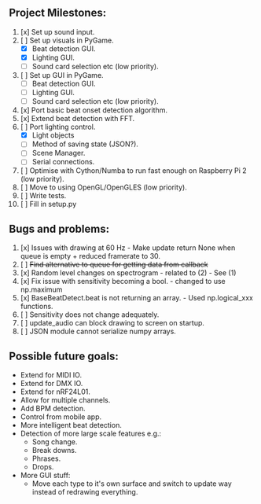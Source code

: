 ## Project Milestones:
1. [x] Set up sound input.
2. [ ] Set up visuals in PyGame.
    - [x] Beat detection GUI.
    - [x] Lighting GUI.
    - [ ] Sound card selection etc (low priority).
3. [ ] Set up GUI in PyGame.
    - [ ] Beat detection GUI.
    - [ ] Lighting GUI.
    - [ ] Sound card selection etc (low priority).
4. [x] Port basic beat onset detection algorithm.
5. [x] Extend beat detection with FFT.
6. [ ] Port lighting control.
    - [x] Light objects
    - [ ] Method of saving state (JSON?).
    - [ ] Scene Manager.
    - [ ] Serial connections.
7. [ ] Optimise with Cython/Numba to run fast enough on Raspberry Pi 2 (low priority).
8. [ ] Move to using OpenGL/OpenGLES (low priority).
9. [ ] Write tests.
10. [ ] Fill in setup.py

## Bugs and problems:
1. [x] Issues with drawing at 60 Hz - Make update return None when queue is empty + reduced framerate to 30.
2. [ ] ~~Find alternative to queue for getting data from callback~~
3. [x] Random level changes on spectrogram - related to (2) - See (1)
4. [x] Fix issue with sensitivity becoming a bool. - changed to use np.maximum
5. [x] BaseBeatDetect.beat is not returning an array. - Used np.logical_xxx functions.
6. [ ] Sensitivity does not change adequately.
7. [ ] update_audio can block drawing to screen on startup.
8. [ ] JSON module cannot serialize numpy arrays.

## Possible future goals:
- Extend for MIDI IO.
- Extend for DMX IO.
- Extend for nRF24L01.
- Allow for multiple channels.
- Add BPM detection.
- Control from mobile app.
- More intelligent beat detection.
- Detection of more large scale features e.g.:
    - Song change.
    - Break downs.
    - Phrases.
    - Drops.
- More GUI stuff:
    - Move each type to it's own surface and switch to update way instead of redrawing everything.